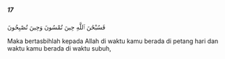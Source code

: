 ##### 17

<span class="ayah">فَسُبْحَٰنَ ٱللَّهِ حِينَ تُمْسُونَ وَحِينَ تُصْبِحُونَ</span>

<span class="ayah_translation">Maka bertasbihlah kepada Allah di waktu kamu berada di petang hari dan waktu kamu berada di waktu subuh,</span>
